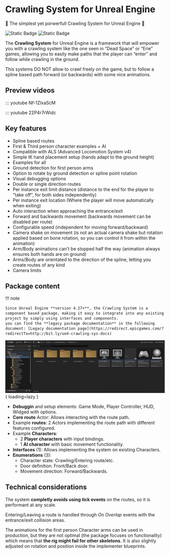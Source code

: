 # Crawling System for Unreal Engine

🎉 The simplest yet porwerfull Crawling System for Unreal Engine 🎉

![Static Badge](https://img.shields.io/badge/Engine_version-4.23%2B%2C_5.0%2B-brightblue?style=for-the-badge&logo=unrealengine&color=lightblue)
![Static Badge](https://img.shields.io/badge/Copies_sold-100%2B-brightblue?style=for-the-badge&color=brightgreen)

The **Crawling System** for Unreal Engine is a framework that will empower you with a crawling system like the one seen in “Dead Space” or “Erie” games, allowing you to easily make paths that the player can “enter” and follow while crawling in the ground.  

This systems DO NOT allow to crawl freely on the game, but to follow a spline based path forward (or backwards) with some nice animations.

## Preview videos
::: youtube Nf-1ZlxaScM

::: youtube 22P4r7rWidc



## Key features
- Spline based routes
- First & Third person character examples + AI
- Compatible with ALS (Advanced Locomotion System v4)
- Simple IK hand placement setup (hands adapt to the ground height)
- Examples for all
- Ground detection for first person arms
- Option to rotate by ground detection or spline point rotation
- Visual debugging options
- Double or single direction routes
- Per instance exit limit distance (distance to the end for the player to "take off", for both sides independently)
- Per instance exit location (Where the player will move automatically when exiting)
- Auto interaction when approaching the entrance/exit
- Forward and backwards movement (backwards movement can be disabled per route)
- Configurable speed (independent for moving forward/backward)
- Camera shake on movement (is not an actual camera shake but rotation applied based on bone rotation, so you can control it from within the animation)
- Arm/Body animations can't be stopped half the way (animation always ensures both hands are on ground)
- Arms/Body are orientated to the direction of the spline, letting you create routes of any kind
- Camera limits

## Package content

!!! note

    Since Unreal Engine **version 4.27+**, the Crawling System is a component based package, making it easy to integrate into any existing project by simply using interfaces and components.
    you can find the **legacy package documentation** in the following document: [Legacy documentation page](https://redirect.epicgames.com/?redirectTo=http://bit.ly/ue4-crawling-sys-docs)



![Package content](./images/cs-package-content.jpg){ loading=lazy }

* **Debuggin** and setup elements: Game Mode, Player Controller, HUD, Widged with options.
* **Core route** Actor: Allows interacting with the route path.
* Example **routes**: 2 Actors implementing the route path with different features configured.
* Example **Characters**: 
    * 2 **Player characters** with input bindings.
    * 1 **AI character** with basic movement functionality.
* **Interfaces** (1): Allows implementing the system on existing Characters.
* **Enumerations** (3):
    * Character state: Crawling/Entering route/etc.
    * Door definition: Front/Back door.
    * Movement direction: Forward/Backwards.



## Technical considerations

The system **completly avoids using tick events** on the routes, so it is performant at any scale.

Entering/Leaving a route is handled through *On Overlap* events with the entrance/exit collision areas.

The animations for the first person Character arms can be used in production, but they are not optimal (the package focuses on functionality) which means that **the rig might fail for other skeletons**. It is also slightly adjusted on rotation and position inside the implementer blueprints.
